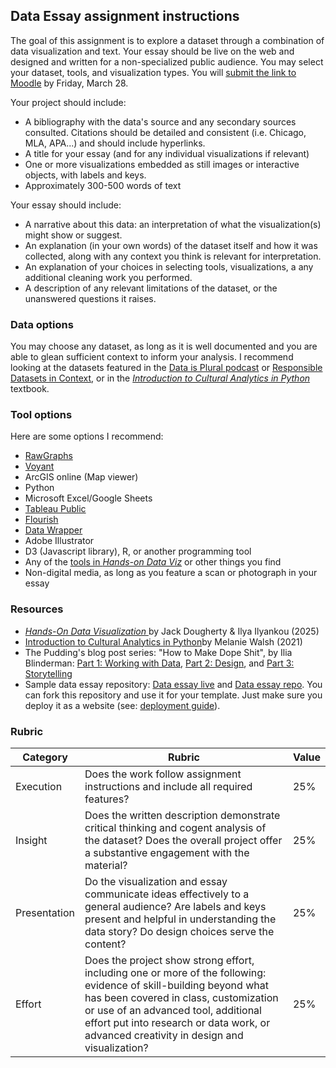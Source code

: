 ## Data Essay assignment instructions

The goal of this assignment is to explore a dataset through a combination of data visualization and text. Your essay should be live on the web and designed and written for a non-specialized public audience. You may select your dataset, tools, and visualization types. You will [submit the link to Moodle](https://moodle.brynmawr.edu/mod/assign/view.php?id=371805) by Friday, March 28.

Your project should include:

- A bibliography with the data's source and any secondary sources consulted. Citations should be detailed and consistent (i.e. Chicago, MLA, APA...) and should include hyperlinks.
- A title for your essay (and for any individual visualizations if relevant)
- One or more visualizations embedded as still images or interactive objects, with labels and keys.
- Approximately 300-500 words of text

Your essay should include:

- A narrative about this data: an interpretation of what the visualization(s) might show or suggest.
- An explanation (in your own words) of the dataset itself and how it was collected, along with any context you think is relevant for interpretation.
- An explanation of your choices in selecting tools, visualizations, a any additional cleaning work you performed.
- A description of any relevant limitations of the dataset, or the unanswered questions it raises.

### Data options

You may choose any dataset, as long as it is well documented and you are able to glean sufficient context to inform your analysis. I recommend looking at the datasets featured in the [ Data is Plural podcast](https://podcast.data-is-plural.com/2159594/episodes) or  [Responsible Datasets in Context](https://www.responsible-datasets-in-context.com/), or in the *[Introduction to Cultural Analytics in Python](https://melaniewalsh.github.io/Intro-Cultural-Analytics/welcome.html)* textbook. 

### Tool options

Here are some options I recommend: 

- [RawGraphs](https://www.rawgraphs.io/)
- [Voyant](voyant-tools.org)
- ArcGIS online (Map viewer)
- Python
- Microsoft Excel/Google Sheets
- [Tableau Public](https://public.tableau.com/app/discover)
- [Flourish](https://flourish.studio/)
- [Data Wrapper](https://www.datawrapper.de/)
- Adobe Illustrator
- D3 (Javascript library), R, or another programming tool
- Any of the [tools in *Hands-on Data Viz*](https://handsondataviz.org/recommended-tools.html) or other things you find
- Non-digital media, as long as you feature a scan or photograph in your essay

### Resources

- [*Hands-On Data Visualization* ](https://handsondataviz.org/)by Jack Dougherty & Ilya Ilyankou (2025)
- [Introduction to Cultural Analytics in Python](https://melaniewalsh.github.io/Intro-Cultural-Analytics/welcome.html)by Melanie Walsh (2021)
- The Pudding's blog post series: "How to Make Dope Shit", by Ilia Blinderman: [Part 1: Working with Data](https://pudding.cool/process/how-to-make-dope-shit-part-1/), [Part 2: Design](https://pudding.cool/process/how-to-make-dope-shit-part-2/), and [Part 3: Storytelling](https://pudding.cool/process/how-to-make-dope-shit-part-3/)
- Sample data essay repository: [Data essay live](https://hist105b.github.io/data-essay/) and [Data essay repo](https://github.com/hist105b/data-essay). You can fork this repository and use it for your template. Just make sure you deploy it as a website (see: [deployment guide](../resources/deployment.md)).

### Rubric

| Category     | Rubric                                                       | Value |
| ------------ | ------------------------------------------------------------ | ---- |
| Execution    | Does the work follow assignment instructions and include all required features? | 25%  |
| Insight      | Does the written description demonstrate critical thinking and cogent analysis of the dataset? Does the overall project offer a substantive engagement with the material? | 25%  |
| Presentation | Do the visualization and essay communicate ideas effectively to a general audience? Are labels and keys present and helpful in understanding the data story? Do design choices serve the content? | 25%  |
| Effort       | Does the project show strong effort, including one or more of the following: evidence of skill-building beyond what has been covered in class, customization or use of an advanced tool, additional effort put into research or data work, or advanced creativity in design and visualization? | 25%  |